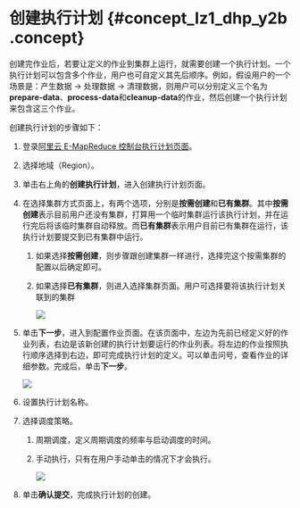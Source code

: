 # 创建执行计划 {#concept_lz1_dhp_y2b .concept}

创建完作业后，若要让定义的作业到集群上运行，就需要创建一个执行计划。一个执行计划可以包含多个作业，用户也可自定义其先后顺序。例如，假设用户的一个场景是：产生数据 -\> 处理数据 -\> 清理数据，则用户可以分别定义三个名为**prepare-data**、**process-data**和**cleanup-data**的作业，然后创建一个执行计划来包含这三个作业。

创建执行计划的步骤如下：

1.  登录[阿里云 E-MapReduce 控制台执行计划页面](https://emr.console.aliyun.com)。
2.  选择地域（Region）。
3.  单击右上角的**创建执行计划**，进入创建执行计划页面。
4.  在选择集群方式页面上，有两个选项，分别是**按需创建**和**已有集群**。其中**按需创建**表示目前用户还没有集群，打算用一个临时集群运行该执行计划，并在运行完后将该临时集群自动释放。而**已有集群**表示用户目前已有集群在运行，该执行计划要提交到已有集群中运行。
    1.  如果选择**按需创建**，则步骤跟创建集群一样进行，选择完这个按需集群的配置以后确定即可。
    2.  如果选择**已有集群**，则进入选择集群页面。用户可选择要将该执行计划关联到的集群

        ![](http://static-aliyun-doc.oss-cn-hangzhou.aliyuncs.com/assets/img/17842/153690834310520_zh-CN.png)

5.  单击**下一步**，进入到配置作业页面。在该页面中，左边为先前已经定义好的作业列表，右边是该新创建的执行计划要运行的作业列表。将左边的作业按照执行顺序选择到右边，即可完成执行计划的定义。可以单击问号，查看作业的详细参数。完成后，单击**下一步**。

    ![](http://static-aliyun-doc.oss-cn-hangzhou.aliyuncs.com/assets/img/17842/153690834410526_zh-CN.jpg)

6.  设置执行计划名称。
7.  选择调度策略。
    1.  周期调度，定义周期调度的频率与启动调度的时间。
    2.  手动执行，只有在用户手动单击的情况下才会执行。

        ![](http://static-aliyun-doc.oss-cn-hangzhou.aliyuncs.com/assets/img/17842/153690834410527_zh-CN.jpg)

8.  单击**确认提交**，完成执行计划的创建。

